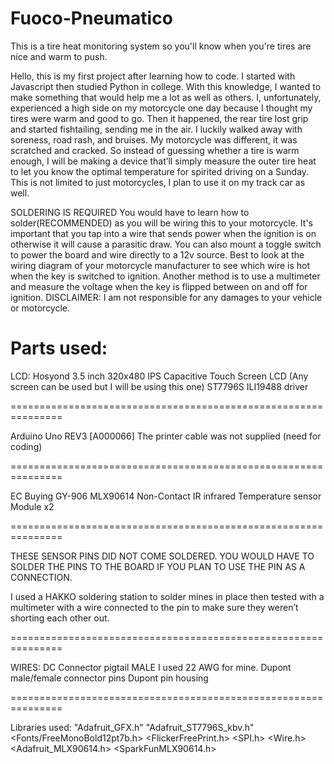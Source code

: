 # Fuoco-Pneumatico
This is a tire heat monitoring system so you'll know when you're tires are nice and warm to push.

Hello, this is my first project after learning how to code. I started with Javascript then studied Python in college. With this knowledge, I wanted to make something that would help me a lot as well as others. I, unfortunately, experienced a high side on my motorcycle one day because I thought my tires were warm and good to go. Then it happened, the rear tire lost grip and started fishtailing, sending me in the air. I luckily walked away with soreness, road rash, and bruises. My motorcycle was different, it was scratched and cracked. So instead of guessing whether a tire is warm enough, I will be making a device that’ll simply measure the outer tire heat to let you know the optimal temperature for spirited driving on a Sunday. This is not limited to just motorcycles, I plan to use it on my track car as well.

SOLDERING IS REQUIRED
You would have to learn how to solder(RECOMMENDED) as you will be wiring this to your motorcycle. It's important that you tap into a wire that sends power when the ignition is on otherwise it will cause a parasitic draw. You can also mount a toggle switch to power the board and wire directly to a 12v source. Best to look at the wiring diagram of your motorcycle manufacturer to see which wire is hot when the key is switched to ignition. Another method is to use a multimeter and measure the voltage when the key is flipped between on and off for ignition. 
DISCLAIMER: I am not responsible for any damages to your vehicle or motorcycle.

Parts used:
===============================================================

LCD: Hosyond 3.5 inch 320x480 IPS Capacitive Touch Screen LCD
(Any screen can be used but I will be using this one)
ST7796S
ILI19488 driver

===============================================================

Arduino Uno REV3 [A000066]
The printer cable was not supplied (need for coding)

===============================================================

EC Buying GY-906 MLX90614 Non-Contact IR infrared Temperature sensor Module x2

===============================================================

THESE SENSOR PINS DID NOT COME SOLDERED. YOU WOULD HAVE TO SOLDER THE PINS TO THE BOARD IF YOU PLAN TO USE THE PIN AS A CONNECTION.

I used a HAKKO soldering station to solder mines in place then tested with a multimeter with a wire connected to the pin to make sure they weren’t shorting each other out.

===============================================================

WIRES:
DC Connector pigtail MALE
I used 22 AWG for mine.
Dupont male/female connector pins
Dupont pin housing

===============================================================

Libraries used:
"Adafruit_GFX.h"
"Adafruit_ST7796S_kbv.h"
<Fonts/FreeMonoBold12pt7b.h>
<FlickerFreePrint.h>
<SPI.h>
<Wire.h>
<Adafruit_MLX90614.h>
<SparkFunMLX90614.h>
